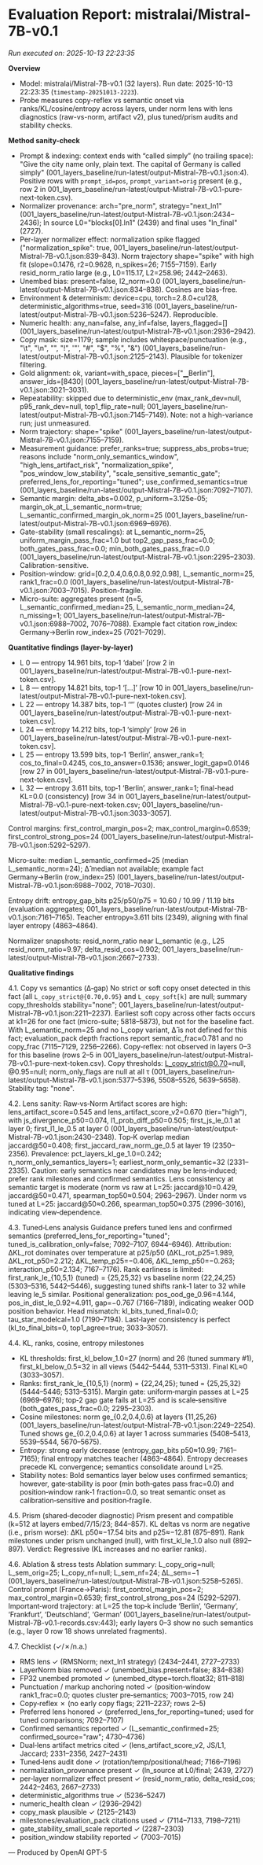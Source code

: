 # Evaluation Report: mistralai/Mistral-7B-v0.1

*Run executed on: 2025-10-13 22:23:35*

**Overview**
- Model: mistralai/Mistral-7B-v0.1 (32 layers). Run date: 2025-10-13 22:23:35 (`timestamp-20251013-2223`).
- Probe measures copy-reflex vs semantic onset via ranks/KL/cosine/entropy across layers, under norm lens with lens diagnostics (raw-vs-norm, artifact v2), plus tuned/prism audits and stability checks.

**Method sanity-check**
- Prompt & indexing: context ends with “called simply” (no trailing space): "Give the city name only, plain text. The capital of Germany is called simply" (001_layers_baseline/run-latest/output-Mistral-7B-v0.1.json:4). Positive rows with `prompt_id=pos`, `prompt_variant=orig` present (e.g., row 2 in 001_layers_baseline/run-latest/output-Mistral-7B-v0.1-pure-next-token.csv).
- Normalizer provenance: arch="pre_norm", strategy="next_ln1" (001_layers_baseline/run-latest/output-Mistral-7B-v0.1.json:2434–2436); ln source L0="blocks[0].ln1" (2439) and final uses "ln_final" (2727).
- Per-layer normalizer effect: normalization spike flagged ("normalization_spike": true, 001_layers_baseline/run-latest/output-Mistral-7B-v0.1.json:839–843). Norm trajectory shape="spike" with high fit (slope=0.1476, r2=0.9628, n_spikes=26; 7155–7159). Early resid_norm_ratio large (e.g., L0=115.17, L2=258.96; 2442–2463).
- Unembed bias: present=false, l2_norm=0.0 (001_layers_baseline/run-latest/output-Mistral-7B-v0.1.json:834–838). Cosines are bias-free.
- Environment & determinism: device=cpu, torch=2.8.0+cu128, deterministic_algorithms=true, seed=316 (001_layers_baseline/run-latest/output-Mistral-7B-v0.1.json:5236–5247). Reproducible.
- Numeric health: any_nan=false, any_inf=false, layers_flagged=[] (001_layers_baseline/run-latest/output-Mistral-7B-v0.1.json:2936–2942).
- Copy mask: size=1179; sample includes whitespace/punctuation (e.g., "\t", "\n", "", "!", '"', "#", "$", "%", "&") (001_layers_baseline/run-latest/output-Mistral-7B-v0.1.json:2125–2143). Plausible for tokenizer filtering.
- Gold alignment: ok, variant=with_space, pieces=["▁Berlin"], answer_ids=[8430] (001_layers_baseline/run-latest/output-Mistral-7B-v0.1.json:3021–3031).
- Repeatability: skipped due to deterministic_env (max_rank_dev=null, p95_rank_dev=null, top1_flip_rate=null; 001_layers_baseline/run-latest/output-Mistral-7B-v0.1.json:7145–7149). Note: not a high-variance run; just unmeasured.
- Norm trajectory: shape="spike" (001_layers_baseline/run-latest/output-Mistral-7B-v0.1.json:7155–7159).
- Measurement guidance: prefer_ranks=true; suppress_abs_probs=true; reasons include "norm_only_semantics_window", "high_lens_artifact_risk", "normalization_spike", "pos_window_low_stability", "scale_sensitive_semantic_gate"; preferred_lens_for_reporting="tuned"; use_confirmed_semantics=true (001_layers_baseline/run-latest/output-Mistral-7B-v0.1.json:7092–7107).
- Semantic margin: delta_abs=0.002, p_uniform=3.125e-05; margin_ok_at_L_semantic_norm=true; L_semantic_confirmed_margin_ok_norm=25 (001_layers_baseline/run-latest/output-Mistral-7B-v0.1.json:6969–6976).
- Gate-stability (small rescalings): at L_semantic_norm=25, uniform_margin_pass_frac=1.0 but top2_gap_pass_frac=0.0; both_gates_pass_frac=0.0; min_both_gates_pass_frac=0.0 (001_layers_baseline/run-latest/output-Mistral-7B-v0.1.json:2295–2303). Calibration-sensitive.
- Position-window: grid=[0.2,0.4,0.6,0.8,0.92,0.98], L_semantic_norm=25, rank1_frac=0.0 (001_layers_baseline/run-latest/output-Mistral-7B-v0.1.json:7003–7015). Position-fragile.
- Micro-suite: aggregates present (n=5, L_semantic_confirmed_median=25, L_semantic_norm_median=24, n_missing=1; 001_layers_baseline/run-latest/output-Mistral-7B-v0.1.json:6988–7002, 7076–7088). Example fact citation row_index: Germany→Berlin row_index=25 (7021–7029).

**Quantitative findings (layer-by-layer)**
- L 0 — entropy 14.961 bits, top‑1 ‘dabei’ [row 2 in 001_layers_baseline/run-latest/output-Mistral-7B-v0.1-pure-next-token.csv].
- L 8 — entropy 14.821 bits, top‑1 ‘[…]’ [row 10 in 001_layers_baseline/run-latest/output-Mistral-7B-v0.1-pure-next-token.csv].
- L 22 — entropy 14.387 bits, top‑1 ‘“’ (quotes cluster) [row 24 in 001_layers_baseline/run-latest/output-Mistral-7B-v0.1-pure-next-token.csv].
- L 24 — entropy 14.212 bits, top‑1 ‘simply’ [row 26 in 001_layers_baseline/run-latest/output-Mistral-7B-v0.1-pure-next-token.csv].
- L 25 — entropy 13.599 bits, top‑1 ‘Berlin’, answer_rank=1; cos_to_final=0.4245, cos_to_answer=0.1536; answer_logit_gap≈0.0146 [row 27 in 001_layers_baseline/run-latest/output-Mistral-7B-v0.1-pure-next-token.csv].
- L 32 — entropy 3.611 bits, top‑1 ‘Berlin’, answer_rank=1; final-head KL=0.0 (consistency) [row 34 in 001_layers_baseline/run-latest/output-Mistral-7B-v0.1-pure-next-token.csv; 001_layers_baseline/run-latest/output-Mistral-7B-v0.1.json:3033–3057].

Control margins: first_control_margin_pos=2; max_control_margin=0.6539; first_control_strong_pos=24 (001_layers_baseline/run-latest/output-Mistral-7B-v0.1.json:5292–5297).

Micro‑suite: median L_semantic_confirmed=25 (median L_semantic_norm=24); Δ̂ median not available; example fact Germany→Berlin (row_index=25) (001_layers_baseline/run-latest/output-Mistral-7B-v0.1.json:6988–7002, 7018–7030).

Entropy drift: entropy_gap_bits p25/p50/p75 = 10.60 / 10.99 / 11.19 bits (evaluation aggregates; 001_layers_baseline/run-latest/output-Mistral-7B-v0.1.json:7161–7165). Teacher entropy≈3.611 bits (2349), aligning with final layer entropy (4863–4864).

Normalizer snapshots: resid_norm_ratio near L_semantic (e.g., L25 resid_norm_ratio=9.97; delta_resid_cos=0.902; 001_layers_baseline/run-latest/output-Mistral-7B-v0.1.json:2667–2733).

**Qualitative findings**

4.1. Copy vs semantics (Δ‑gap)
No strict or soft copy onset detected in this fact (all `L_copy_strict@{0.70,0.95}` and `L_copy_soft[k]` are null; summary copy_thresholds stability="none"; 001_layers_baseline/run-latest/output-Mistral-7B-v0.1.json:2211–2237). Earliest soft copy across other facts occurs at k1=26 for one fact (micro-suite; 5818–5873), but not for the baseline fact. With L_semantic_norm=25 and no L_copy variant, Δ̂ is not defined for this fact; evaluation_pack depth fractions report semantic_frac≈0.781 and no copy_frac (7115–7129, 2256–2266). Copy‑reflex: not observed in layers 0–3 for this baseline (rows 2–5 in 001_layers_baseline/run-latest/output-Mistral-7B-v0.1-pure-next-token.csv). Copy thresholds: L_copy_strict@0.70=null, @0.95=null; norm_only_flags are null at all τ (001_layers_baseline/run-latest/output-Mistral-7B-v0.1.json:5377–5396, 5508–5526, 5639–5658). Stability tag: "none".

4.2. Lens sanity: Raw‑vs‑Norm
Artifact scores are high: lens_artifact_score=0.545 and lens_artifact_score_v2=0.670 (tier="high"), with js_divergence_p50=0.074, l1_prob_diff_p50=0.505; first_js_le_0.1 at layer 0; first_l1_le_0.5 at layer 0 (001_layers_baseline/run-latest/output-Mistral-7B-v0.1.json:2430–2348). Top‑K overlap median jaccard@50=0.408; first_jaccard_raw_norm_ge_0.5 at layer 19 (2350–2356). Prevalence: pct_layers_kl_ge_1.0=0.242; n_norm_only_semantics_layers=1; earliest_norm_only_semantic=32 (2331–2335). Caution: early semantics near candidates may be lens‑induced; prefer rank milestones and confirmed semantics. Lens consistency at semantic target is moderate (norm vs raw at L=25: jaccard@10=0.429, jaccard@50=0.471, spearman_top50≈0.504; 2963–2967). Under norm vs tuned at L=25: jaccard@50≈0.266, spearman_top50≈0.375 (2996–3016), indicating view‑dependence.

4.3. Tuned‑Lens analysis
Guidance prefers tuned lens and confirmed semantics (preferred_lens_for_reporting="tuned"; tuned_is_calibration_only=false; 7092–7107, 6944–6946). Attribution: ΔKL_rot dominates over temperature at p25/p50 (ΔKL_rot_p25=1.989, ΔKL_rot_p50=2.212; ΔKL_temp_p25=−0.406, ΔKL_temp_p50=−0.263; interaction_p50=2.134; 7167–7176). Rank earliness is limited: first_rank_le_{10,5,1} (tuned) = {25,25,32} vs baseline norm {22,24,25} (5303–5316, 5442–5446), suggesting tuned shifts rank‑1 later to 32 while leaving le_5 similar. Positional generalization: pos_ood_ge_0.96=4.144, pos_in_dist_le_0.92=4.911, gap=−0.767 (7166–7189), indicating weaker OOD position behavior. Head mismatch: kl_bits_tuned_final=0.0; tau_star_modelcal=1.0 (7190–7194). Last‑layer consistency is perfect (kl_to_final_bits=0, top1_agree=true; 3033–3057).

4.4. KL, ranks, cosine, entropy milestones
- KL thresholds: first_kl_below_1.0=27 (norm) and 26 (tuned summary #1), first_kl_below_0.5=32 in all views (5442–5444, 5311–5313). Final KL≈0 (3033–3057).
- Ranks: first_rank_le_{10,5,1} (norm) = {22,24,25}; tuned = {25,25,32} (5444–5446; 5313–5315). Margin gate: uniform‑margin passes at L=25 (6969–6976); top‑2 gap gate fails at L=25 and is scale‑sensitive (both_gates_pass_frac=0.0; 2295–2303).
- Cosine milestones: norm ge_{0.2,0.4,0.6} at layers {11,25,26} (001_layers_baseline/run-latest/output-Mistral-7B-v0.1.json:2249–2254). Tuned shows ge_{0.2,0.4,0.6} at layer 1 across summaries (5408–5413, 5539–5544, 5670–5675).
- Entropy: strong early decrease (entropy_gap_bits p50≈10.99; 7161–7165); final entropy matches teacher (4863–4864). Entropy decreases precede KL convergence; semantics consolidate around L=25.
- Stability notes: Bold semantics layer below uses confirmed semantics; however, gate‑stability is poor (min both‑gates pass frac=0.0) and position‑window rank‑1 fraction=0.0, so treat semantic onset as calibration‑sensitive and position‑fragile.

4.5. Prism (shared‑decoder diagnostic)
Prism present and compatible (k=512 at layers embed/7/15/23; 844–857). KL deltas vs norm are negative (i.e., prism worse): ΔKL p50≈−17.54 bits and p25≈−12.81 (875–891). Rank milestones under prism unchanged (null), with first_kl_le_1.0 also null (892–897). Verdict: Regressive (KL increases and no earlier ranks).

4.6. Ablation & stress tests
Ablation summary: L_copy_orig=null; L_sem_orig=25; L_copy_nf=null; L_sem_nf=24; ΔL_sem=−1 (001_layers_baseline/run-latest/output-Mistral-7B-v0.1.json:5258–5265). Control prompt (France→Paris): first_control_margin_pos=2; max_control_margin=0.6539; first_control_strong_pos=24 (5292–5297). Important‑word trajectory: at L=25 the top‑k include ‘Berlin’, ‘Germany’, ‘Frankfurt’, ‘Deutschland’, ‘German’ (001_layers_baseline/run-latest/output-Mistral-7B-v0.1-records.csv:443); early layers 0–3 show no such semantics (e.g., layer 0 row 18 shows unrelated fragments).

4.7. Checklist (✓/✗/n.a.)
- RMS lens ✓ (RMSNorm; next_ln1 strategy) (2434–2441, 2727–2733)
- LayerNorm bias removed ✓ (unembed_bias.present=false; 834–838)
- FP32 unembed promoted ✓ (unembed_dtype=torch.float32; 811–818)
- Punctuation / markup anchoring noted ✓ (position‑window rank1_frac=0.0; quotes cluster pre‑semantics; 7003–7015, row 24)
- Copy‑reflex ✗ (no early copy flags; 2211–2237; rows 2–5)
- Preferred lens honored ✓ (preferred_lens_for_reporting=tuned; used for tuned comparisons; 7092–7107)
- Confirmed semantics reported ✓ (L_semantic_confirmed=25; confirmed_source="raw"; 4730–4736)
- Dual‑lens artifact metrics cited ✓ (lens_artifact_score_v2, JS/L1, Jaccard; 2331–2356, 2427–2431)
- Tuned‑lens audit done ✓ (rotation/temp/positional/head; 7166–7196)
- normalization_provenance present ✓ (ln_source at L0/final; 2439, 2727)
- per‑layer normalizer effect present ✓ (resid_norm_ratio, delta_resid_cos; 2442–2463, 2667–2733)
- deterministic_algorithms true ✓ (5236–5247)
- numeric_health clean ✓ (2936–2942)
- copy_mask plausible ✓ (2125–2143)
- milestones/evaluation_pack citations used ✓ (7114–7133, 7198–7211)
- gate_stability_small_scale reported ✓ (2287–2303)
- position_window stability reported ✓ (7003–7015)

—
Produced by OpenAI GPT-5
